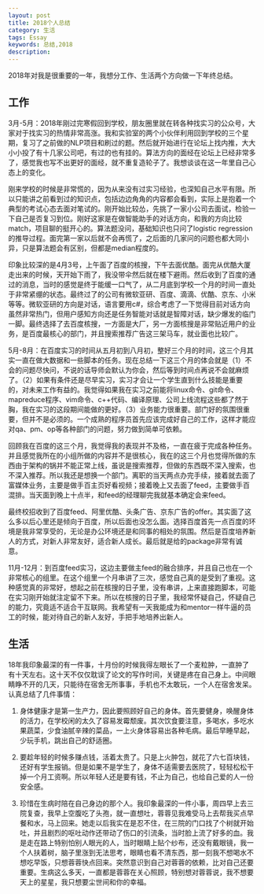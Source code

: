 ```yaml
---
layout: post
title: 2018个人总结
category: 生活
tags: Essay
keywords: 总结,2018
description: 
---
```


2018年对我是很重要的一年，我想分工作、生活两个方向做一下年终总结。

## 工作 ##

  3月-5月：2018年刚过完寒假回到学校，朋友圈里就在转各种找实习的公众号，大家对于找实习的热情非常高涨。我和实验室的两个小伙伴利用回到学校的三个星期，复习了之前做的NLP项目和刷过的题。然后就开始进行在论坛上找内推，大大小小投了有十几家公司吧，有过的也有挂的。算法方向的面经在论坛上已经非常多了，感觉我也写不出更好的面经，就不重复造轮子了。我想谈谈在这一年里自己心态上的变化。

  刚来学校的时候是非常慌的，因为从来没有过实习经验，也深知自己水平有限。所以只能讲之前看到过的知识点，包括边边角角的内容都会看到，实际上是抱着一个典型的考试心态去面对笔试的。刚开始比较怂，先挑了一家小公司去面试，检验一下自己是否复习到位。刚好这家是在做智能助手的对话方向，和我的方向比较match，项目聊的挺开心的。算法题没问，基础知识也只问了logistic regression的推导过程。面完第一家以后就不会再慌了，之后面的几家问的问题也都大同小异，只是算法题会有区别，但都是median程度的。

  印象比较深的是4月3号，上午面了百度的核搜，下午去面优酷。面完从优酷大厦走出来的时候，天开始下雨了，我没带伞然后就在楼下避雨。然后收到了百度的通过的消息，当时的感觉是终于能缓一口气了，从二月底到学校一个月的时间一直处于非常紧绷的状态。最终过了的公司有微软亚研、百度、滴滴、优酷、京东、小米等等。微软亚研的方向是对话，语言要用c#，综合考虑了一下觉得目前对话方向虽然非常热门，但用户感知方向还是任务智能对话就是智障对话，缺少爆发的临门一脚。最终选择了去百度核搜，一方面是大厂，另一方面核搜是非常贴近用户的业务，是百度最核心的部门，并且搜索推荐广告这三架马车，就业面也比较广。

  5月-8月：在百度实习的时间从五月初到八月初，整好三个月的时间，这三个月其实一直在做大数据和一些脚本的任务。现在总结一下这三个月的体会就是（1）不会的问题尽快问，不说的话导师会默认为你会，然后等到时间点再说不会就麻烦了。（2）如果有条件还是尽早实习，实习才会让一个学生直到什么技能是重要的，对未来工作有益的。我觉得如果我在实习之前能将linux命令、git命令、mapreduce程序、vim命令、c++代码、编译原理、公司上线流程这些都了然于胸，我在实习的这段期间能做的更好。（3）业务能力很重要。部门好的氛围很重要，但并不是必须的。一个成熟的程序员首先应该完成好自己的工作，这样才能应对qa、pm、op等各种部门的问题，努力做到简单可依赖。

  回顾我在百度的这三个月，我觉得我的表现并不及格，一直在疲于完成各种任务。并且感觉我所在的小组所做的内容并不是很核心，我在的这三个月也觉得所做的东西由于架构的锅并不能正常上线，虽说是搜索推荐，但做的东西既不深入搜索，也不深入推荐。所以我还是想换一个部门。离职的当天两点办完手续，接着就去面了富媒体业务，主要是做手百主页好看视频；接着晚上又去面了feed，主要做手百混排。当天面到晚上十点半，和feed的经理聊完我就基本确定会来feed。

  最终校招收到了百度feed、阿里优酷、头条广告、京东广告的offer。其实面了这么多以后心里还是倾向于百度，所以后面也没怎么面。选择百度首先一点百度的环境是我非常享受的，无论是办公环境还是和同事的相处的氛围。然后是百度培养新人的方式，对新人非常友好，适合新人成长。最后就是给的package非常有诚意。

  11月-12月：到百度feed实习，这边主要做主feed的融合排序，并且自己也在一个非常核心的组里。在这个组里一个月串讲了三次，感觉自己真的是受到了重视。这种感觉真的非常好，想起之前在核搜的日子里，没有串讲，上来直接跑脚本，可能在实习刚开始就注定留不下来。所以在核搜的日子里，我经常怀疑自己，怀疑自己的能力，究竟适不适合干互联网。我希望有一天我能成为和mentor一样牛逼的员工的时候，能对待自己的新人友好，手把手地培养出新人。

## 生活 ##
  18年我印象最深的有一件事，十月份的时候我得左眼长了一个麦粒肿，一直肿了有十天左右。这十天不仅仅耽误了论文的写作时间，关键是疼在自己身上。中间眼睛睁不开的几天，只能待在宿舍无所事事，手机也不太敢玩，一个人在宿舍发呆。认真总结了几件事情：

1. 身体健康才是第一生产力，因此要照顾好自己的身体。首先要健身，唤醒身体的活力，在学校闲的太久了容易发霉颓废。其次饮食要注意，多喝水，多吃水果蔬菜，少食油腻辛辣的菜品，一上火身体容易出各种毛病。最后早睡早起，少玩手机，跳出自己的舒适圈。

2. 要趁年轻的时候多赚点钱，活着太贵了。只是上火肿包，就花了六七百块钱，还好有学生报销。但是如果不是学生了，身体不适需要去医院了，轻轻松松干掉一个月工资啊。所以年轻人还是要有钱，不止为自己，也给自己爱的人一份安全感。

3. 珍惜在生病时陪在自己身边的那个人。我印象最深的一件小事，周四早上去三院复查，我早上空腹吃了头孢，就一直想吐，蓉蓉见我难受马上去帮我买点早餐和水，马上回来。她走以后我实在是忍不住，在三院的门口找了个树就开始吐，并且剧烈的呕吐动作还带动了伤口的引流条，当时脸上流了好多的血。我是走在路上特别怕别人眼光的人，当时眼睛上贴个纱布，还没有戴眼镜，我一个人扶着树，脑子里涨到无法思考，眼睛也看不清东西，那一刻我不想喝水不想吃早饭，只想蓉蓉快点回来。突然意识到自己对蓉蓉的依赖，比对自己还要重要。生病这么多天，一直都是蓉蓉在关心照顾，特别想对蓉蓉说，我不想要天上的星星，我只想要尘世间和你的幸福。


